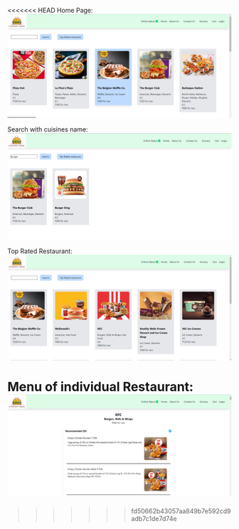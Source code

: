 <<<<<<< HEAD
Home Page:
![alt text](image.png)

Search with cuisines name:
![alt text](image-1.png)

Top Rated Restaurant:
![alt text](image-2.png)

Menu of individual Restaurant:
![alt text](image-3.png)
=======

>>>>>>> fd50662b43057aa849b7e592cd9adb7c1de7d74e
